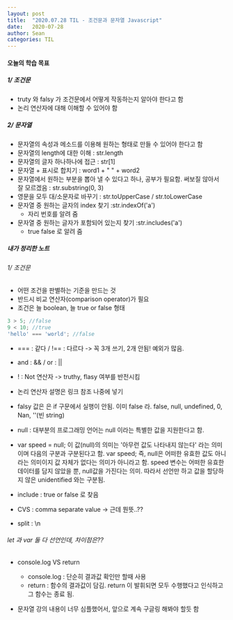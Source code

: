 ```yaml
---
layout: post
title:  "2020.07.28 TIL - 조건문과 문자열 Javascript"
date:   2020-07-28
author: Sean
categories: TIL
---
```

#### 오늘의 학습 목표
##### 1/ 조건문
- truty 와 falsy 가 조건문에서 어떻게 작동하는지 알아야 한다고 함
- 논리 연산자에 대해 이해할 수 있어야 함
##### 2/ 문자열
- 문자열의 속성과 메소드를 이용해 원하는 형태로 만들 수 있어야 한다고 함
- 문자열의 length에 대한 이해 : str.length
- 문자열의 글자 하나하나에 접근 : str[1]
- 문자열 + 표시로 합치기 : word1 + " " + word2
- 문자열에서 원하는 부분을 뽑아 낼 수 있다고 하나, 공부가 필요함. 써보질 않아서 잘 모르겠음 : str.substring(0, 3)
- 영문을 모두 대/소문자로 바꾸기 : str.toUpperCase / str.toLowerCase
- 문자열 중 원하는 글자의 index 찾기 :str.indexOf('a')
  - 자리 번호를 알려 줌 
- 문자열 중 원하는 글자가 포함되어 있는지 찾기 :str.includes('a')
  - true false 로 알려 줌 

##### 내가 정리한 노트
###### 1/ 조건문
- 어떤 조건을 판별하는 기준을 만드는 것
- 반드시 비교 연산자(comparison operator)가 필요
- 조건은 늘 boolean, 늘 true or false 형태
```javascript
3 > 5; //false
9 < 10; //true
'hello' === 'world'; //false
```

- === : 같다 / !== : 다르다 -> 꼭 3개 쓰기, 2개 안됨! 예외가 많음.

- and : && / or : ||

- ! : Not 연산자 -> truthy, flasy 여부를 반전시킴

- 논리 연산자 설명은 링크 참조 나중에 넣기

- falsy 값은 은 if 구문에서 실행이 안됨. 이미 false 라.
 false, null, undefined, 0, Nan, ''(빈 string)

- null : 대부분의 프로그래밍 언어는 null 이라는 특별한 값을 지원한다고 함.
- var speed = null;
 이 값(null)의 의미는 '아무런 값도 나타내지 않는다' 라는 의미이며 다음의 구분과 구분된다고 함.
 var speed;
 즉, null은 어떠한 유효한 값도 아니라는 의미이지 값 자체가 없다는 의미가 아니라고 함. speed 변수는 어떠한 유효한 데이터를 담지 않았을 뿐, null값을 가진다는 의미. 따라서 선언만 하고 값을 할당하지 않은 unidentified 와는 구분됨.

- include : true or false 로 찾음

- CVS : comma separate value -> 근데 뭔뜻..??

- split : \n

###### let 과 var 둘 다 선언인데, 차이점은??

- console.log VS return
  - console.log : 단순히 결과값 확인만 할때 사용 
  - return : 함수의 결과값이 담김. return 이 발휘되면 모두 수행했다고 인식하고 그 함수는 종료 됨. 

- 문자열
 강의 내용이 너무 심플했어서, 앞으로 계속 구글링 해봐야 할듯 함